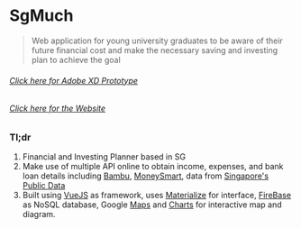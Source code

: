 # SgMuch

> Web application for young university graduates to be aware of their future financial cost and make the necessary saving and investing plan to achieve the goal

###### [Click here for Adobe XD Prototype](https://xd.adobe.com/view/0879e0e7-aa92-4ff9-47ef-c3b36eb0a399-7e48/)

###### [Click here for the Website](https://sgmuch.herokuapp.com/)

### Tl;dr

1. Financial and Investing Planner based in SG
2. Make use of multiple API online to obtain income, expenses, and bank loan details including [Bambu](https://developer.bambu.life/), [MoneySmart](https://www.moneysmart.sg/), data from [Singapore's Public Data](https://data.gov.sg/)
3. Built using [VueJS](https://vuejs.org/) as framework, uses [Materialize](https://www.npmjs.com/package/vue-materialize) for interface, [FireBase](https://firebase.google.com/) as NoSQL database, Google [Maps](https://www.npmjs.com/package/vue2-google-maps) and [Charts](https://www.npmjs.com/package/vue-google-charts) for interactive map and diagram.
